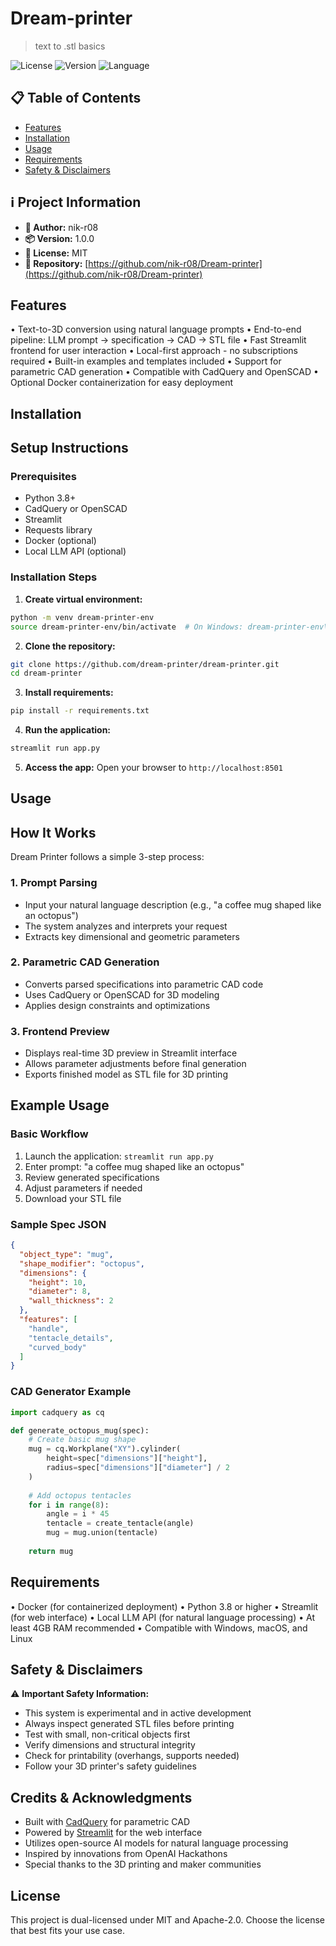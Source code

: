# Dream-printer

> text to .stl basics

![License](https://img.shields.io/badge/license-MIT-green) ![Version](https://img.shields.io/badge/version-1.0.0-blue) ![Language](https://img.shields.io/badge/language-Python-yellow) 
## 📋 Table of Contents

- [Features](#features)
- [Installation](#installation)
- [Usage](#usage)
- [Requirements](#requirements)
- [Safety & Disclaimers](#custom-1756759270578)

## ℹ️ Project Information

- **👤 Author:** nik-r08
- **📦 Version:** 1.0.0
- **📄 License:** MIT
- **📂 Repository:** [https://github.com/nik-r08/Dream-printer](https://github.com/nik-r08/Dream-printer)

## Features

• Text-to-3D conversion using natural language prompts
• End-to-end pipeline: LLM prompt → specification → CAD → STL file
• Fast Streamlit frontend for user interaction
• Local-first approach - no subscriptions required
• Built-in examples and templates included
• Support for parametric CAD generation
• Compatible with CadQuery and OpenSCAD
• Optional Docker containerization for easy deployment

## Installation

## Setup Instructions

### Prerequisites
- Python 3.8+
- CadQuery or OpenSCAD
- Streamlit
- Requests library
- Docker (optional)
- Local LLM API (optional)

### Installation Steps

1. **Create virtual environment:**
```bash
python -m venv dream-printer-env
source dream-printer-env/bin/activate  # On Windows: dream-printer-env\Scripts\activate
```

2. **Clone the repository:**
```bash
git clone https://github.com/dream-printer/dream-printer.git
cd dream-printer
```

3. **Install requirements:**
```bash
pip install -r requirements.txt
```

4. **Run the application:**
```bash
streamlit run app.py
```

5. **Access the app:**
Open your browser to `http://localhost:8501`

## Usage

## How It Works

Dream Printer follows a simple 3-step process:

### 1. Prompt Parsing
- Input your natural language description (e.g., "a coffee mug shaped like an octopus")
- The system analyzes and interprets your request
- Extracts key dimensional and geometric parameters

### 2. Parametric CAD Generation
- Converts parsed specifications into parametric CAD code
- Uses CadQuery or OpenSCAD for 3D modeling
- Applies design constraints and optimizations

### 3. Frontend Preview
- Displays real-time 3D preview in Streamlit interface
- Allows parameter adjustments before final generation
- Exports finished model as STL file for 3D printing

## Example Usage

### Basic Workflow
1. Launch the application: `streamlit run app.py`
2. Enter prompt: "a coffee mug shaped like an octopus"
3. Review generated specifications
4. Adjust parameters if needed
5. Download your STL file

### Sample Spec JSON
```json
{
  "object_type": "mug",
  "shape_modifier": "octopus",
  "dimensions": {
    "height": 10,
    "diameter": 8,
    "wall_thickness": 2
  },
  "features": [
    "handle",
    "tentacle_details",
    "curved_body"
  ]
}
```

### CAD Generator Example
```python
import cadquery as cq

def generate_octopus_mug(spec):
    # Create basic mug shape
    mug = cq.Workplane("XY").cylinder(
        height=spec["dimensions"]["height"],
        radius=spec["dimensions"]["diameter"] / 2
    )
    
    # Add octopus tentacles
    for i in range(8):
        angle = i * 45
        tentacle = create_tentacle(angle)
        mug = mug.union(tentacle)
    
    return mug
```

## Requirements

• Docker (for containerized deployment)
• Python 3.8 or higher
• Streamlit (for web interface)
• Local LLM API (for natural language processing)
• At least 4GB RAM recommended
• Compatible with Windows, macOS, and Linux

## Safety & Disclaimers

⚠️ **Important Safety Information:**
- This system is experimental and in active development
- Always inspect generated STL files before printing
- Test with small, non-critical objects first
- Verify dimensions and structural integrity
- Check for printability (overhangs, supports needed)
- Follow your 3D printer's safety guidelines

## Credits & Acknowledgments

- Built with [CadQuery](https://cadquery.readthedocs.io/) for parametric CAD
- Powered by [Streamlit](https://streamlit.io/) for the web interface
- Utilizes open-source AI models for natural language processing
- Inspired by innovations from OpenAI Hackathons
- Special thanks to the 3D printing and maker communities

## License

This project is dual-licensed under MIT and Apache-2.0. Choose the license that best fits your use case.

